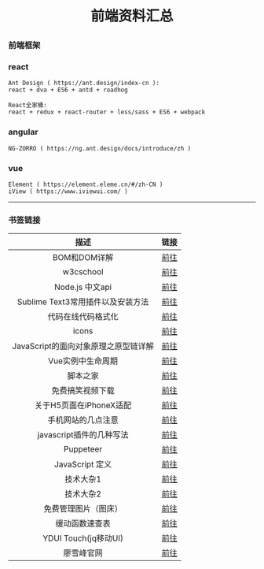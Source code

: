 # <p align='center'>前端资料汇总</p>

### 前端框架
### react
```
Ant Design ( https://ant.design/index-cn ):
react + dva + ES6 + antd + roadhog
```
```
React全家桶:
react + redux + react-router + less/sass + ES6 + webpack  
```
### angular

```
NG-ZORRO ( https://ng.ant.design/docs/introduce/zh )
```
### vue
```
Element ( https://element.eleme.cn/#/zh-CN )
iView ( https://www.iviewui.com/ )
```
 ***
 ### 书签链接

 | 描述 | 链接
 | :---:  | --- 
 | BOM和DOM详解 | [前往](https://www.jb51.net/article/55851.htm)
 | w3cschool | [前往](http://www.w3school.com.cn/)
 | Node.js 中文api | [前往](http://nodejs.cn/api/modules.html)
 | Sublime Text3常用插件以及安装方法 | [前往](https://www.cnblogs.com/liuchaoH/p/6370008.html) 
 | 代码在线代码格式化 | [前往](http://tool.oschina.net/codeformat/xml)  
 | icons | [前往](https://icomoon.io/app/#/select)
 | JavaScript的面向对象原理之原型链详解 | [前往](https://www.cnblogs.com/pompey/p/6675559.html)   
 | Vue实例中生命周期 | [前往](https://www.jb51.net/article/122069.htm)
 | 脚本之家 | [前往](https://www.jb51.net/)
 | 免费搞笑视频下载 | [前往](http://www.wymp48.com/spe_7_1.html)
 | 关于H5页面在iPhoneX适配 | [前往](https://www.cnblogs.com/lolDragon/p/7795174.html)
 | 手机网站的几点注意 | [前往](https://www.haorooms.com/post/phone_web)
 | javascript插件的几种写法 | [前往](https://blog.csdn.net/qq_25065257/article/details/74690859)
 | Puppeteer | [前往](https://zhaoqize.github.io/puppeteer-api-zh_CN/#/class-Page)
 | JavaScript 定义 | [前往](http://javascript.ruanyifeng.com/)       
 | 技术大杂1 | [前往](https://github.com/reactnativecn/react-native-guide#%E5%B7%A5%E5%85%B7)
 | 技术大杂2 | [前往](http://www.daqianduan.com/nav)
 | 免费管理图片（图床） | [前往](https://imgchr.com/)
 | 缓动函数速查表 | [前往](https://easings.net/)
 | YDUI Touch(jq移动UI) | [前往](http://www.ydui.org/) 
 | 廖雪峰官网 | [前往](https://www.liaoxuefeng.com/)




